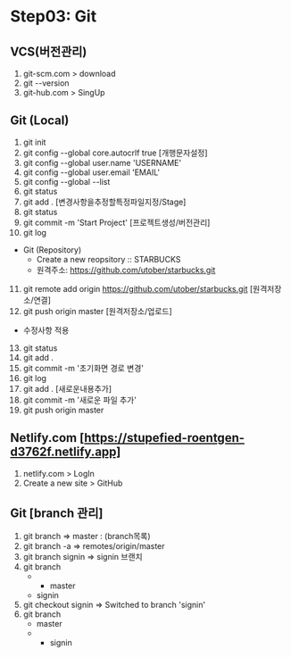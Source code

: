 # Step03: Git

## VCS(버전관리)
1. git-scm.com > download
2. git --version
3. git-hub.com > SingUp

## Git (Local)
1. git init
2. git config --global core.autocrlf true  [개행문자설정]
3. git config --global user.name 'USERNAME'
4. git config --global user.email 'EMAIL' 
5. git config --global --list
6. git status
7. git add . [변경사항을추정할특정파일지정/Stage]
8. git status
9. git commit -m 'Start Project' [프로젝트생성/버전관리]
10. git log

* Git (Repository)
  - Create a new reopsitory :: STARBUCKS
  - 원격주소: https://github.com/utober/starbucks.git

11. git remote add origin https://github.com/utober/starbucks.git [원격저장소/연결]
12. git push origin master [원격저장소/업로드]

* 수정사항 적용
13. git status
14. git add .
15. git commit -m '초기화면 경로 변경'
16. git log
17. git add . [새로운내용추가]
18. git commit -m '새로운 파일 추가'
19. git push origin master 

## Netlify.com  [https://stupefied-roentgen-d3762f.netlify.app]
1. netlify.com > LogIn
2. Create a new site > GitHub


## Git [branch 관리]
1. git branch     => master   : (branch목록)
2. git branch -a  => remotes/origin/master 
3. git branch signin  => signin 브랜치 
4. git branch
    + * master
    +   signin
5. git checkout signin  => Switched to branch 'signin'
6. git branch
    +   master
    + * signin
